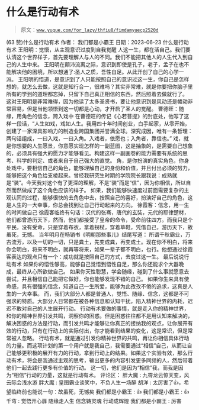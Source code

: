 # 什么是行动有术

> 原文：[`www.yuque.com/for_lazy/thfiu8/fimdamyuecp2520d`](https://www.yuque.com/for_lazy/thfiu8/fimdamyuecp2520d)

<ne-h2 id="ad608258" data-lake-id="ad608258"><ne-heading-ext><ne-heading-anchor></ne-heading-anchor><ne-heading-fold></ne-heading-fold></ne-heading-ext><ne-heading-content><ne-text id="u23f06283">(63 赞)什么是行动有术</ne-text></ne-heading-content></ne-h2> <ne-p id="uff88d37e" data-lake-id="uff88d37e"><ne-text id="ud454ae56">作者： 我们都是小霸王</ne-text></ne-p> <ne-p id="u962ca7f2" data-lake-id="u962ca7f2"><ne-text id="u3757925a">日期：2023-06-23</ne-text></ne-p> <ne-p id="uffe3138f" data-lake-id="uffe3138f"><ne-text id="ueaad0e8e">什么是行动有术</ne-text></ne-p> <ne-p id="u257a95f0" data-lake-id="u257a95f0"><ne-text id="uf9076727">王阳明：觉悟，从主观意识过度到自我觉醒</ne-text></ne-p> <ne-p id="uf2702e73" data-lake-id="uf2702e73"><ne-text id="ua04fb136">人这一生，都在活自己。我们要认清这个世界样子，首先要理解人与人的不同。我们不能把其他人的人生代入到自己的人生中来。</ne-text></ne-p> <ne-p id="ude89ba8c" data-lake-id="ude89ba8c"><ne-text id="uc3068c54">王阳明在颠沛流离之际，意识到即使是孔子，老子，孟子在也不能解决他的困境，所以想通了:圣人之质，吾性自足。从此开创了自己的心学一派。</ne-text></ne-p> <ne-p id="u8fb41a43" data-lake-id="u8fb41a43"><ne-text id="ucb3bb3d2">王阳明的悟道，是意识到了人只能按照自己的意识过这一生，你自己是怎样想的，就怎么去做，这就是知行合一，很难吗？其实非常难，就是你要把你脑子里所有的学到的道理都忘掉，只留下自己真正相信的东西，然后照着去做就行了。</ne-text></ne-p> <ne-p id="ud57c664e" data-lake-id="ud57c664e"><ne-text id="ue07de9cb">这对王阳明是非常难得，因为他读了太多圣贤书，要让他意识到是风动还是幡动非常容易，但是当他领悟到这一切都是心动，才开启了圣人的觉醒。</ne-text></ne-p> <ne-p id="u5097112a" data-lake-id="u5097112a"><ne-text id="u4f1bacce">曹德旺：随缘，用角色的信念，跨入戏中</ne-text></ne-p> <ne-p id="u1cc061ed" data-lake-id="u1cc061ed"><ne-text id="ub551d94d">在曹德旺的传记《心若菩提》的封底处，他写了这样一段话，“人生如戏，戏如人生。我用四十年时间创业，白手起家，从零开始，创建了一家深具影响力的制造业跨国集团并誉满全球。深究成因，唯有一条哲理：两句话组成，一曰入戏，一曰入角。入戏者，依愿也；入角者，靠信也。”</ne-text></ne-p> <ne-p id="u45325a03" data-lake-id="u45325a03"><ne-text id="u6be0c6f4">戏，就是你想要的人生愿景，你意愿实现怎样的一副蓝图，这是抽象的，是需要自己想象的，必须具有强大的愿力才能够看见。构建这样一副画卷的能力需要有系统的思考、科学的判定、或者来自于自己强大的直觉。</ne-text></ne-p> <ne-p id="ueee21e25" data-lake-id="ueee21e25"><ne-text id="u4ac452f8">角，是你扮演的真实角色，你身处戏中，要相信自己的角色，能够理解自己的身份和价值，并且付出必须的努力，能够把这个角色给支棱起来。曾经我研究生时期的学院院长跟我说：成熟就是“装”。今天我对这个有了更深的理解，不是“装”而是“信”，因为你相信，所以自然而然做成了这个角色应该的样子。</ne-text></ne-p> <ne-p id="u5ba213a8" data-lake-id="u5ba213a8"><ne-text id="u22b11de0">如果，我们能够快速度过前面需要复杂的主观认同的过程，能够很快的去角色中去，按照自己的喜好，扮演好自己的角色，这是人生的一大幸事，你总会找到让自己行动起来的方向。</ne-text></ne-p> <ne-p id="uec8d061b" data-lake-id="uec8d061b"><ne-text id="u657a6751">徐霞客：信念，用一生的时间做自己</ne-text></ne-p> <ne-p id="ubdd87fbf" data-lake-id="ubdd87fbf"><ne-text id="u55fbfb99">徐霞客临终有句话：汉代的张骞，唐代的玄奘，元代的耶律楚材，他们都曾游历天下，然而，他们都接受了皇帝的命令，受命前往四方。而我只是个平民，没有受命，只是穿着布衣，拿着拐杖，穿着草鞋，凭借自己，游历天下，故虽死，无憾。</ne-text></ne-p> <ne-p id="ua395d5be" data-lake-id="ua395d5be"><ne-text id="u67b97518">当年明月在畅销书《明朝那些事儿》结尾写道： 所谓千秋霸业，万古流芳，以及一切的一切，只是粪土，先变成粪，再变成土。现在你不明白，将来你会明白，将来不明白，就再等将来，如果一辈子都不明白，也行。他想通过徐霞客表达的观点只有一个：成功就是按照自己的方式，去度过这一生。</ne-text></ne-p> <ne-p id="u6148015d" data-lake-id="u6148015d"><ne-text id="u01e91d8b">最后说说行动有术</ne-text></ne-p> <ne-p id="ub28bdece" data-lake-id="ub28bdece"><ne-text id="u61f919d0">如果你的悟性够高，能够自己觉悟到悟性自足，那么你还能求个大器晚成，最终从心所欲做自己。</ne-text></ne-p> <ne-p id="u4be9ddcd" data-lake-id="u4be9ddcd"><ne-text id="uf564c359">如果你天性聪慧，学会随缘，碰到了什么事就愿意去尝试，并且相信自己能把它做好，你也能够发现不错的自己。</ne-text></ne-p> <ne-p id="ued88c955" data-lake-id="ued88c955"><ne-text id="ub6fe7a2d">如果你生来具有使命感，具有很强的信念，知道自己一生所爱，能够为此孜孜不倦的追求，这真是人生的一大幸事。</ne-text></ne-p> <ne-p id="ud643d5c3" data-lake-id="ud643d5c3"><ne-text id="uc01c22ec">而，我们大部分人都是普通人，觉悟、随缘、信念，这都是不可强求的特质。大部分人日常都在被各种信息和认知干扰，陷入精神世界的内耗，迟迟不敢对自己的人生展开行动。</ne-text></ne-p> <ne-p id="u8551fd3c" data-lake-id="u8551fd3c"><ne-text id="u15fe3ccf">行动有术要做的事情，就是走入你的精神世界，和你的精神世界引发共鸣，洞察你的困惑。但是困惑往往都不是用认知来解决的，解决困惑的方法是行动，而引发共鸣才能够让你真正的接纳我的观点，让你展开有效的行动，只有在行动上的实际付出，你才能看到结果的变化，这是常识，但是常常被人忽略。</ne-text></ne-p> <ne-p id="u33fa752a" data-lake-id="u33fa752a"><ne-text id="ubf0f9202">行动有术，就是通过引发你精神世界的共鸣，再让你相信具体行动的力量。而这项计划的第一个用户就是我自己，我需要通过“相信”自己，从而让自己能够更积极的展开有力的行动，拿到行动上的结果。如果这个实验有效，那么行动有术，将会是我通过主观的思考，输出更多的内容引发更多同频的人，然后带着他们一起去践行更多有价值的行动。</ne-text></ne-p> <ne-p id="uc15e6e86" data-lake-id="uc15e6e86"><ne-text id="u28dda09a">这一切，他们是因为“相信”我，而我是因为“相信”行动的力量，这就是行动有术。</ne-text></ne-p> <ne-hole id="u3797a574" data-lake-id="u3797a574"><ne-card data-card-name="hr" data-card-type="block" id="sBLoX" data-event-boundary="card"><ne-p id="ue8d10005" data-lake-id="ue8d10005"><ne-text id="u67f6ee2b">评论区：</ne-text></ne-p> <ne-p id="ue21a2d38" data-lake-id="ue21a2d38"><ne-text id="ue15d4cdb">胖大魔 : 九霄龙云惊天变，风云际会浅水游</ne-text> <ne-text id="u670c776a">胖大魔 : 皇图霸业谈笑中，不负人生一场醉</ne-text> <ne-text id="u662df2af">胡洋 : 太厉害了👍，希望临终前也能说一句：故虽死，无憾矣</ne-text> <ne-text id="u73851171">我们都是小霸王 : 👍</ne-text> <ne-text id="u6c116a33">我们都是小霸王 : 👍</ne-text> <ne-text id="u95bd485e">千穹 : 觉悟开心扉</ne-text> <ne-text id="u96bb6936">随缘走人生</ne-text> <ne-text id="ue9557f43">信念铸灵魂</ne-text> <ne-text id="u87ee0556">行动成辉煌</ne-text> <ne-text id="uc46816eb">我们都是小霸王 : 厉害</ne-text></ne-p></ne-card></ne-hole>
